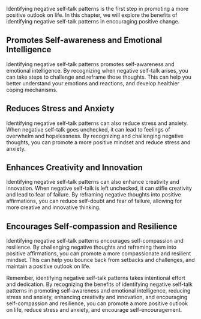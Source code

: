 
Identifying negative self-talk patterns is the first step in promoting a more positive outlook on life. In this chapter, we will explore the benefits of identifying negative self-talk patterns in encouraging positive change.

Promotes Self-awareness and Emotional Intelligence
--------------------------------------------------

Identifying negative self-talk patterns promotes self-awareness and emotional intelligence. By recognizing when negative self-talk arises, you can take steps to challenge and reframe those thoughts. This can help you better understand your emotions and reactions, and develop healthier coping mechanisms.

Reduces Stress and Anxiety
--------------------------

Identifying negative self-talk patterns can also reduce stress and anxiety. When negative self-talk goes unchecked, it can lead to feelings of overwhelm and hopelessness. By recognizing and challenging negative thoughts, you can promote a more positive mindset and reduce stress and anxiety.

Enhances Creativity and Innovation
----------------------------------

Identifying negative self-talk patterns can also enhance creativity and innovation. When negative self-talk is left unchecked, it can stifle creativity and lead to fear of failure. By reframing negative thoughts into positive affirmations, you can reduce self-doubt and fear of failure, allowing for more creative and innovative thinking.

Encourages Self-compassion and Resilience
-----------------------------------------

Identifying negative self-talk patterns encourages self-compassion and resilience. By challenging negative thoughts and reframing them into positive affirmations, you can promote a more compassionate and resilient mindset. This can help you bounce back from setbacks and challenges, and maintain a positive outlook on life.

Remember, identifying negative self-talk patterns takes intentional effort and dedication. By recognizing the benefits of identifying negative self-talk patterns in promoting self-awareness and emotional intelligence, reducing stress and anxiety, enhancing creativity and innovation, and encouraging self-compassion and resilience, you can promote a more positive outlook on life, reduce stress and anxiety, and encourage self-encouragement.
